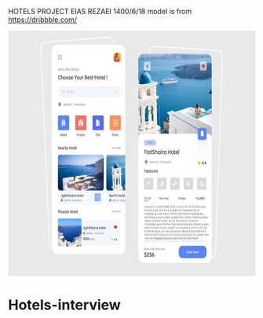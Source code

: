 HOTELS PROJECT
EIAS REZAEI 1400/6/18
model is from https://dribbble.com/

<img src="./src/GitHub-ReadMe-pic.jpg" alt="model" width="100%"
height="500px"/>

# Hotels-interview
